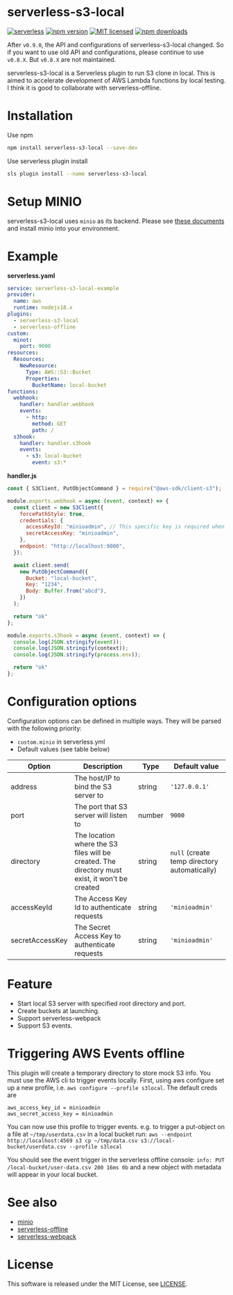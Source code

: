 serverless-s3-local
===============

[![serverless](http://public.serverless.com/badges/v3.svg)](http://www.serverless.com)
[![npm version](https://badge.fury.io/js/serverless-s3-local.svg)](https://badge.fury.io/js/serverless-s3-local)
[![MIT licensed](https://img.shields.io/badge/license-MIT-blue.svg)](https://raw.githubusercontent.com/amplify-education/serverless-domain-manager/master/LICENSE)
[![npm downloads](https://img.shields.io/npm/dt/serverless-s3-local.svg?style=flat)](https://www.npmjs.com/package/serverless-s3-local)

After `v0.9.0`, the API and configurations of serverless-s3-local changed.
So if you want to use old API and configurations, please continue to use `v0.8.X`.
But `v0.8.X` are not maintained.

serverless-s3-local is a Serverless plugin to run S3 clone in local.
This is aimed to accelerate development of AWS Lambda functions by local testing.
I think it is good to collaborate with serverless-offline.

Installation
===============
Use npm
```bash
npm install serverless-s3-local --save-dev
```

Use serverless plugin install
```bash
sls plugin install --name serverless-s3-local
```

Setup MINIO
===============
serverless-s3-local uses `minio` as its backend.
Please see [these documents](https://min.io/docs) and install minio into your environment.

Example
===============

**serverless.yaml**
```yaml
service: serverless-s3-local-example
provider:
  name: aws
  runtime: nodejs18.x
plugins:
  - serverless-s3-local
  - serverless-offline
custom:
  minot:
    port: 9000
resources:
  Resources:
    NewResource:
      Type: AWS::S3::Bucket
      Properties:
        BucketName: local-bucket
functions:
  webhook:
    handler: handler.webhook
    events:
      - http:
        method: GET
        path: /
  s3hook:
    handler: handler.s3hook
    events:
      - s3: local-bucket
        event: s3:*

```

**handler.js**
```js
const { S3Client, PutObjectCommand } = require("@aws-sdk/client-s3");

module.exports.webhook = async (event, context) => {
  const client = new S3Client({
    forcePathStyle: true,
    credentials: {
      accessKeyId: "minioadmin", // This specific key is required when working offline
      secretAccessKey: "minioadmin",
    },
    endpoint: "http://localhost:9000",
  });

  await client.send(
    new PutObjectCommand({
      Bucket: "local-bucket",
      Key: "1234",
      Body: Buffer.from("abcd"),
    })
  );

  return "ok"
};

module.exports.s3hook = async (event, context) => {
  console.log(JSON.stringify(event));
  console.log(JSON.stringify(context));
  console.log(JSON.stringify(process.env));

  return "ok"
};
```

Configuration options
===============

Configuration options can be defined in multiple ways. They will be parsed with the following priority:
- `custom.minio` in serverless.yml
- Default values (see table below)

| Option | Description                                                                                                                                                      | Type | Default value |
| ------ |------------------------------------------------------------------------------------------------------------------------------------------------------------------| ---- | ------------- |
| address | The host/IP to bind the S3 server to                                                                                                                             | string | `'127.0.0.1'` |
| port | The port that S3 server will listen to                                                                                                                           | number | `9000` |
| directory | The location where the S3 files will be created. The directory must exist, it won't be created                                                                   | string | `null` (create temp directory automatically)|
| accessKeyId | The Access Key Id to authenticate requests                                                                                                                       | string | `'minioadmin'` |
| secretAccessKey | The Secret Access Key to authenticate requests                                                                                                                   | string | `'minioadmin'` |

Feature
===============
* Start local S3 server with specified root directory and port.
* Create buckets at launching.
* Support serverless-webpack
* Support S3 events.

Triggering AWS Events offline
===============
This plugin will create a temporary directory to store mock S3 info.  You must use the AWS cli to trigger events locally.
First, using aws configure set up a new profile, i.e. `aws configure --profile s3local`.  The default creds are
```
aws_access_key_id = minioadmin
aws_secret_access_key = minioadmin
```

 You can now use this profile to trigger events. e.g. to trigger a put-object on a file at `~/tmp/userdata.csv` in a local bucket run:
 `aws --endpoint http://localhost:4569 s3 cp ~/tmp/data.csv s3://local-bucket/userdata.csv --profile s3local`

You should see the event trigger in the serverless offline console: `info: PUT /local-bucket/user-data.csv 200 16ms 0b` and a new object with metadata will appear in your local bucket.

See also
===============
* [minio](https://min.io)
* [serverless-offline](https://github.com/dherault/serverless-offline)
* [serverless-webpack](https://github.com/serverless-heaven/serverless-webpack)

License
===============
This software is released under the MIT License, see [LICENSE](LICENSE).
